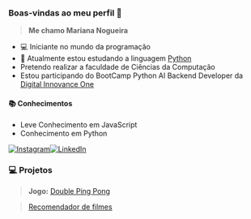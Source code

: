 ### Boas-vindas ao meu perfil 💙


> **Me chamo Mariana Nogueira**
- 💻 Iniciante no mundo da programação
- 🐍 Atualmente estou estudando a linguagem [Python](https://www.python.org)
- Pretendo realizar a faculdade de Ciências da Computação 
- Estou participando do BootCamp Python AI Backend Developer da [Digital Innovance One](https://web.dio.me/track/coding-future-vivo-python-ai-backend-developer)

#### 📚 Conhecimentos
- Leve Conhecimento em JavaScript
- Conhecimento em Python

[![Instagram](https://img.shields.io/badge/Instagram-%23E4405F?style=for-the-badge&logo=instagram&logoColor=white)](https://www.instagram.com/mariwnog/)[![LinkedIn](https://img.shields.io/badge/LinkedIn-%230077B5?style=for-the-badge&logo=linkedin&logoColor=white)](https://www.linkedin.com/in/mariananneves/)

### 💻 Projetos
> **Jogo:** [Double Ping Pong](https://marinogne.github.io/double-ping-pong/)

> [Recomendador de filmes](https://marinogne.github.io/recomendador-de-filmes/)
